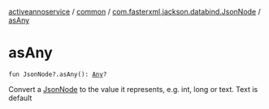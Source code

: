 [activeannoservice](../../index.md) / [common](../index.md) / [com.fasterxml.jackson.databind.JsonNode](index.md) / [asAny](./as-any.md)

# asAny

`fun JsonNode?.asAny(): `[`Any`](https://kotlinlang.org/api/latest/jvm/stdlib/kotlin/-any/index.html)`?`

Convert a [JsonNode](#) to the value it represents, e.g. int, long or text. Text is default

